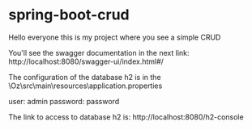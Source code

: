 # spring-boot-crud

Hello everyone this is my project where you see a simple CRUD

You'll see the swagger documentation in the next link: http://localhost:8080/swagger-ui/index.html#/

The configuration of the database h2 is in the \Oz\src\main\resources\application.properties

user: admin
password: password

The link to access to database h2 is: http://localhost:8080/h2-console
